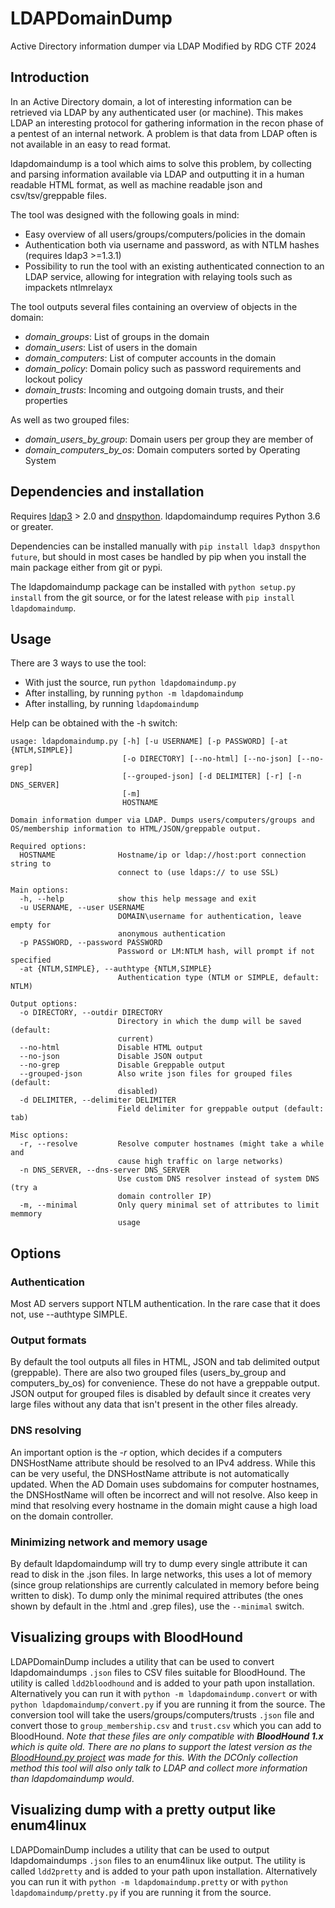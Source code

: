 # LDAPDomainDump
Active Directory information dumper via LDAP
Modified by RDG CTF 2024

## Introduction
In an Active Directory domain, a lot of interesting information can be retrieved via LDAP by any authenticated user (or machine).
This makes LDAP an interesting protocol for gathering information in the recon phase of a pentest of an internal network.
A problem is that data from LDAP often is not available in an easy to read format.

ldapdomaindump is a tool which aims to solve this problem, by collecting and parsing information available via LDAP and outputting it in a human readable HTML format, as well as machine readable json and csv/tsv/greppable files.

The tool was designed with the following goals in mind:
- Easy overview of all users/groups/computers/policies in the domain
- Authentication both via username and password, as with NTLM hashes (requires ldap3 >=1.3.1)
- Possibility to run the tool with an existing authenticated connection to an LDAP service, allowing for integration with relaying tools such as impackets ntlmrelayx

The tool outputs several files containing an overview of objects in the domain:
- *domain_groups*: List of groups in the domain
- *domain_users*: List of users in the domain
- *domain_computers*: List of computer accounts in the domain
- *domain_policy*: Domain policy such as password requirements and lockout policy
- *domain_trusts*: Incoming and outgoing domain trusts, and their properties

As well as two grouped files:
- *domain_users_by_group*: Domain users per group they are member of
- *domain_computers_by_os*: Domain computers sorted by Operating System

## Dependencies and installation
Requires [ldap3](https://github.com/cannatag/ldap3) > 2.0 and [dnspython](https://github.com/rthalley/dnspython). ldapdomaindump requires Python 3.6 or greater.

Dependencies can be installed manually with `pip install ldap3 dnspython future`, but should in most cases be handled by pip when you install the main package either from git or pypi.

The ldapdomaindump package can be installed with `python setup.py install` from the git source, or for the latest release with `pip install ldapdomaindump`.

## Usage
There are 3 ways to use the tool:
- With just the source, run `python ldapdomaindump.py`
- After installing, by running `python -m ldapdomaindump`
- After installing, by running `ldapdomaindump`

Help can be obtained with the -h switch:
```
usage: ldapdomaindump.py [-h] [-u USERNAME] [-p PASSWORD] [-at {NTLM,SIMPLE}]
                         [-o DIRECTORY] [--no-html] [--no-json] [--no-grep]
                         [--grouped-json] [-d DELIMITER] [-r] [-n DNS_SERVER]
                         [-m]
                         HOSTNAME

Domain information dumper via LDAP. Dumps users/computers/groups and
OS/membership information to HTML/JSON/greppable output.

Required options:
  HOSTNAME              Hostname/ip or ldap://host:port connection string to
                        connect to (use ldaps:// to use SSL)

Main options:
  -h, --help            show this help message and exit
  -u USERNAME, --user USERNAME
                        DOMAIN\username for authentication, leave empty for
                        anonymous authentication
  -p PASSWORD, --password PASSWORD
                        Password or LM:NTLM hash, will prompt if not specified
  -at {NTLM,SIMPLE}, --authtype {NTLM,SIMPLE}
                        Authentication type (NTLM or SIMPLE, default: NTLM)

Output options:
  -o DIRECTORY, --outdir DIRECTORY
                        Directory in which the dump will be saved (default:
                        current)
  --no-html             Disable HTML output
  --no-json             Disable JSON output
  --no-grep             Disable Greppable output
  --grouped-json        Also write json files for grouped files (default:
                        disabled)
  -d DELIMITER, --delimiter DELIMITER
                        Field delimiter for greppable output (default: tab)

Misc options:
  -r, --resolve         Resolve computer hostnames (might take a while and
                        cause high traffic on large networks)
  -n DNS_SERVER, --dns-server DNS_SERVER
                        Use custom DNS resolver instead of system DNS (try a
                        domain controller IP)
  -m, --minimal         Only query minimal set of attributes to limit memmory
                        usage
```

## Options
### Authentication
Most AD servers support NTLM authentication. In the rare case that it does not, use --authtype SIMPLE.

### Output formats
By default the tool outputs all files in HTML, JSON and tab delimited output (greppable). There are also two grouped files (users_by_group and computers_by_os) for convenience. These do not have a greppable output. JSON output for grouped files is disabled by default since it creates very large files without any data that isn't present in the other files already.

### DNS resolving
An important option is the *-r* option, which decides if a computers DNSHostName attribute should be resolved to an IPv4 address. 
While this can be very useful, the DNSHostName attribute is not automatically updated. When the AD Domain uses subdomains for computer hostnames, the DNSHostName will often be incorrect and will not resolve. Also keep in mind that resolving every hostname in the domain might cause a high load on the domain controller.

### Minimizing network and memory usage
By default ldapdomaindump will try to dump every single attribute it can read to disk in the .json files. In large networks, this uses a lot of memory (since group relationships are currently calculated in memory before being written to disk). To dump only the minimal required attributes (the ones shown by default in the .html and .grep files), use the `--minimal` switch.

## Visualizing groups with BloodHound
LDAPDomainDump includes a utility that can be used to convert ldapdomaindumps `.json` files to CSV files suitable for BloodHound. The utility is called `ldd2bloodhound` and is added to your path upon installation. Alternatively you can run it with `python -m ldapdomaindump.convert` or with `python ldapdomaindump/convert.py` if you are running it from the source.
The conversion tool will take the users/groups/computers/trusts `.json` file and convert those to `group_membership.csv` and `trust.csv` which you can add to BloodHound. *Note that these files are only compatible with **BloodHound 1.x** which is quite old. There are no plans to support the latest version as the [BloodHound.py project](https://github.com/fox-it/BloodHound.py) was made for this. With the DCOnly collection method this tool will also only talk to LDAP and collect more information than ldapdomaindump would*.

## Visualizing dump with a pretty output like enum4linux
LDAPDomainDump includes a utility that can be used to output ldapdomaindumps `.json` files to an enum4linux like output. The utility is called `ldd2pretty` and is added to your path upon installation. Alternatively you can run it with `python -m ldapdomaindump.pretty` or with `python ldapdomaindump/pretty.py` if you are running it from the source.
